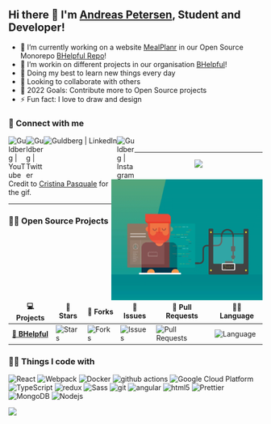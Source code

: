 ## Hi there 👋 I'm [Andreas Petersen](https://github.com/Andreasgdp/), Student and Developer!

- 🔭 I’m currently working on a website [MealPlanr][MP] in our Open Source Monorepo [BHelpful Repo][BHelpfulRepo]!
- 📑 I’m workin on different projects in our organisation [BHelpful][BHelpful]!
- 🌱 Doing my best to learn new things every day
- 👯 Looking to collaborate with others
- 🥅 2022 Goals: Contribute more to Open Source projects
- ⚡ Fun fact: I love to draw and design

### 🤙 Connect with me

[<img align="left" alt="Guldberg | YouTube" width="35px" src="https://cdn1.iconfinder.com/data/icons/logotypes/32/youtube-512.png" />][youtube]
[<img align="left" alt="Guldberg | Twitter" width="35px" src="https://cdn1.iconfinder.com/data/icons/logotypes/32/square-twitter-512.png" />][twitter]
[<img align="left" alt="Guldberg | LinkedIn" src="https://img.shields.io/badge/linkedin-%230077B5.svg?&style=for-the-badge&logo=linkedin&logoColor=white" />][linkedin]
[<img align="left" alt="Guldberg | Instagram" width="35px" src="https://cdn2.iconfinder.com/data/icons/social-icons-33/128/Instagram-512.png" />][instagram]

<br />

---

<p align="center">
	<img align="right" height="239" width="300" alt="" src="https://raw.githubusercontent.com/Andreasgdp/Andreasgdp/master/gifs/coding.gif" />
	<img width="60% align="center" src="https://github-readme-stats.vercel.app/api?username=Andreasgdp&theme=nord&show_icons=true&count_private="true" />
</p>

Credit to [Cristina Pasquale][GifCredit] for the gif.

---

### 🧑‍🚀 Open Source Projects

<center>
  <table>
    <thead align="center">
      <tr border: none;>
	<td><b>💻 Projects</b></td>
	<td><b>🌟 Stars</b></td>
	<td><b>🍴 Forks</b></td>
	<td><b>🐛 Issues</b></td>
	<td><b>🔔 Pull Requests</b></td>
	<td><b>👨‍💻 Language</b></td>
      </tr>
    </thead>
    <tbody>
      <tr>
	      <td><a href="https://github.com/BHelpful/BHelpful"><b>🚀 BHelpful</b></a></td>
	<td><img alt="Stars" src="https://img.shields.io/github/stars/BHelpful/BHelpful?style=flat-square&labelColor=343b41"/></td>
	<td><img alt="Forks" src="https://img.shields.io/github/forks/BHelpful/BHelpful?style=flat-square&labelColor=343b41"/></td>
	<td><img alt="Issues" src="https://img.shields.io/github/issues/BHelpful/BHelpful?style=flat-square"/></td>
	<td><img alt="Pull Requests" src="https://img.shields.io/github/issues-pr/BHelpful/BHelpful?style=flat-square"/></td>
	<td><img alt="Language" src="https://img.shields.io/github/languages/top/BHelpful/BHelpful?style=flat-square"/></td>
      </tr>
    </tbody>
  </table>
</center>                                                                                                           

<h3>👨‍💻 Things I code with</h3>
<p>
  <img alt="React" src="https://img.shields.io/badge/-React-45b8d8?style=flat-square&logo=react&logoColor=white" />
  <img alt="Webpack" src="https://img.shields.io/badge/-Webpack-8DD6F9?style=flat-square&logo=webpack&logoColor=white" /> 
  <img alt="Docker" src="https://img.shields.io/badge/-Docker-46a2f1?style=flat-square&logo=docker&logoColor=white" />
  <img alt="github actions" src="https://img.shields.io/badge/-Github_Actions-2088FF?style=flat-square&logo=github-actions&logoColor=white" />
  <img alt="Google Cloud Platform" src="https://img.shields.io/badge/-Google_Cloud_Platform-1a73e8?style=flat-square&logo=google-cloud&logoColor=white" />
  <img alt="TypeScript" src="https://img.shields.io/badge/-TypeScript-007ACC?style=flat-square&logo=typescript&logoColor=white" />
  <img alt="redux" src="https://img.shields.io/badge/-Redux-764ABC?style=flat-square&logo=redux&logoColor=white" />
  <img alt="Sass" src="https://img.shields.io/badge/-Sass-CC6699?style=flat-square&logo=sass&logoColor=white" />
  <img alt="git" src="https://img.shields.io/badge/-Git-F05032?style=flat-square&logo=git&logoColor=white" />
  <img alt="angular" src="https://img.shields.io/badge/-Angular-DD0031?style=flat-square&logo=angular&logoColor=white" />
  <img alt="html5" src="https://img.shields.io/badge/-HTML5-E34F26?style=flat-square&logo=html5&logoColor=white" />
  <img alt="Prettier" src="https://img.shields.io/badge/-Prettier-F7B93E?style=flat-square&logo=prettier&logoColor=white" />
  <img alt="MongoDB" src="https://img.shields.io/badge/-MongoDB-13aa52?style=flat-square&logo=mongodb&logoColor=white" />
  <img alt="Nodejs" src="https://img.shields.io/badge/-Nodejs-43853d?style=flat-square&logo=Node.js&logoColor=white" />
</p>


![](https://visitor-badge.glitch.me/badge?page_id=Andreasgdp)
                                                                                                                                          

[twitter]: https://twitter.com/Guldberg20
[youtube]: https://www.youtube.com/channel/UCORVtLIFnURPEo_Fo-MGv8A
[instagram]: https://www.instagram.com/andreasgdp/
[linkedin]: https://www.linkedin.com/in/andreasgdp/
[MP]: https://mealplanr.bhelpful.net/
[BHelpful]: https://github.com/BHelpful
[BHelpfulRepo]: https://github.com/BHelpful/BHelpful
[GifCredit]: https://dribbble.com/rawcedine
